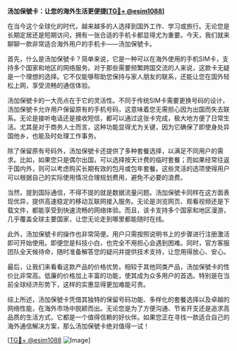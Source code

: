 **汤加保號卡：让您的海外生活更便捷[[TG💪+ @esim1088](https://t.me/s/esim1088)]**

在当今这个全球化的时代，越来越多的人选择到国外工作、学习或旅行。无论您是长期定居还是短期访问，拥有一张合适的手机卡都显得尤为重要。今天，我们就来聊聊一款非常适合海外用户的手机卡——汤加保號卡。

首先，什么是汤加保號卡？简单来说，它是一种可以在海外使用的手机SIM卡，支持多个国家和地区的网络服务。对于那些需要频繁跨国交流的人来说，这款卡无疑是一个理想的选择。它不仅能够帮助您保持与家人朋友的联系，还能让您在国外轻松上网，享受流畅的通信体验。

汤加保號卡的一大亮点在于它的灵活性。不同于传统SIM卡需要更换号码的设计，汤加保號卡允许用户保留原有的手机号码，这意味着您无需担心因为出国而失去联系。无论是接听电话还是接收短信，都可以通过这张卡完成，极大地方便了日常生活。尤其是对于商务人士而言，这种功能显得尤为关键，因为它确保了即使身处异国他乡，也能及时处理工作事务。

除了保留原有号码外，汤加保號卡还提供了多种套餐选择，以满足不同用户的需求。比如，如果您只是偶尔出国，可以选择按天计费的临时套餐；而如果经常往返于国内外，则可以考虑购买长期有效的包月或包年套餐。这些灵活的选项使得用户可以根据自己的实际使用情况合理规划费用，避免不必要的浪费。

当然，提到国际通信，不得不提的就是数据流量问题。汤加保號卡同样在这方面表现优异，提供高速稳定的移动互联网接入服务。无论是浏览网页、观看视频还是下载文件，都能享受到快速流畅的网络体验。而且，该卡支持多个国家和地区漫游，几乎覆盖全球主要国家，让您无论走到哪里都能随时在线。

此外，汤加保號卡的操作也非常简便。用户只需按照说明书上的步骤进行注册激活即可开始使用。即便您是科技小白，也完全不用担心会遇到困难。同时，官方客服团队全天候待命，随时准备解答您的疑问并提供技术支持，让您用得放心、安心。

最后，让我们来看看这款产品的价格优势。相较于其他同类产品，汤加保號卡的性价比非常高。低廉的价格加上丰富的功能，使其成为众多用户的首选。特别是在当前全球经济形势下，这样的实惠显得更加难能可贵。

综上所述，汤加保號卡凭借其独特的保留号码功能、多样化的套餐选择以及卓越的网络性能，在海外市场中脱颖而出。无论您是为了方便沟通、节省开支还是追求高品质的生活方式，它都是一个值得信赖的好伙伴。如果您正在寻找一款适合自己的海外通信解决方案，那么汤加保號卡绝对值得一试！

[[TG💪+ @esim1088](https://t.me/s/esim1088) ![Image](https://i.postimg.cc/4NQfJmqS/Snipaste-2025-05-13-00-14-12.png)]